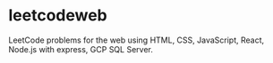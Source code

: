 # leetcodeweb
LeetCode problems for the web using HTML, CSS, JavaScript, React, Node.js with express, GCP SQL Server.
